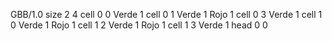 <gs-board> GBB/1.0
size 2 4
cell 0 0 Verde 1
cell 0 1 Verde 1 Rojo 1
cell 0 3 Verde 1
cell 1 0 Verde 1 Rojo 1
cell 1 2 Verde 1 Rojo 1
cell 1 3 Verde 1
head 0 0
 </gs-board>